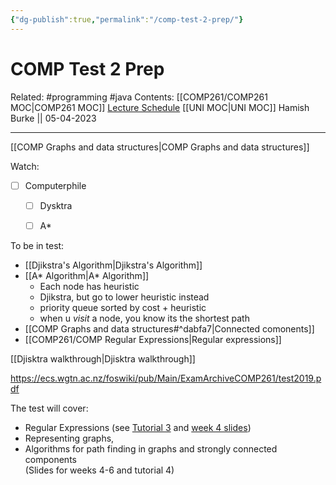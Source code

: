 ```yaml
---
{"dg-publish":true,"permalink":"/comp-test-2-prep/"}
---
```



# COMP Test 2 Prep

Related: #programming #java 
Contents: [[COMP261/COMP261 MOC\|COMP261 MOC]]
[Lecture Schedule](https://ecs.wgtn.ac.nz/Courses/COMP261_2023T1/LectureSchedule)
[[UNI MOC\|UNI MOC]]
Hamish Burke || 05-04-2023
***
[[COMP Graphs and data structures\|COMP Graphs and data structures]]


Watch:
- [ ] Computerphile
	- [ ] Dysktra
	- [ ] A*



To be in test:
-  [[Djikstra's Algorithm\|Djikstra's Algorithm]]
- [[A* Algorithm\|A* Algorithm]]
	- Each node has heuristic
	- Djikstra, but go to lower heuristic instead
	- priority queue sorted by cost + heuristic
	- when u *visit* a node, you know its the shortest path
- [[COMP Graphs and data structures#^dabfa7\|Connected comonents]]
- [[COMP261/COMP Regular Expressions\|Regular expressions]]

[[Djisktra walkthrough\|Djisktra walkthrough]]

<https://ecs.wgtn.ac.nz/foswiki/pub/Main/ExamArchiveCOMP261/test2019.pdf>


The test will cover:
-   Regular Expressions (see [Tutorial 3](https://ecs.wgtn.ac.nz/Courses/COMP261_2023T1/Tutorial3) and [week 4 slides](https://ecs.wgtn.ac.nz/foswiki/pub/Courses/COMP261_2023T1/LectureSchedule/regexps.pdf))
-   Representing graphs,
-   Algorithms for path finding in graphs and strongly connected components   
    (Slides for weeks 4-6 and tutorial 4)